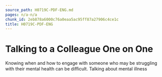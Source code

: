 ```yaml
---
source_path: H0719C-PDF-ENG.md
pages: n/a-n/a
chunk_id: 2eb878a6000c76a0eaa5ac95ff87a27906c4ce1c
title: H0719C-PDF-ENG
---
```

# Talking to a Colleague One on One

Knowing when and how to engage with someone who may be struggling with their mental health can be diﬃcult. Talking about mental illness
